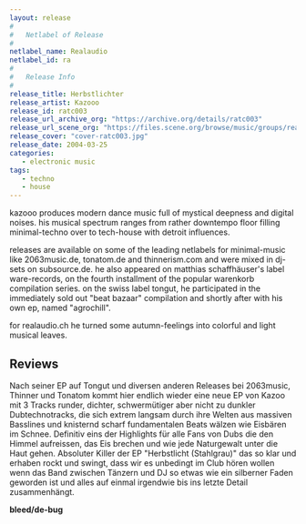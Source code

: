 ```yaml
---
layout: release
#
#   Netlabel of Release
#
netlabel_name: Realaudio
netlabel_id: ra
#
#   Release Info
#
release_title: Herbstlichter
release_artist: Kazooo
release_id: ratc003
release_url_archive_org: "https://archive.org/details/ratc003"
release_url_scene_org: "https://files.scene.org/browse/music/groups/realaudio/"
release_cover: "cover-ratc003.jpg"
release_date: 2004-03-25
categories:
   - electronic music
tags:
   - techno
   - house
---
```

kazooo produces modern dance music full of mystical deepness and digital noises. his musical spectrum ranges from rather downtempo floor filling minimal-techno over to tech-house with detroit influences.

releases are available on some of the leading netlabels for minimal-music like 2063music.de, tonatom.de and thinnerism.com and were mixed in dj-sets on subsource.de. he also appeared on matthias schaffhäuser's label ware-records, on the fourth installment of the popular warenkorb compilation series. on the swiss label tongut, he participated in the immediately sold out "beat bazaar" compilation and shortly after with his own ep, named "agrochill".

for realaudio.ch he turned some autumn-feelings into colorful and light musical leaves.



## Reviews

Nach seiner EP auf Tongut und diversen anderen Releases bei 2063music, Thinner und Tonatom kommt hier endlich wieder eine neue EP von Kazoo mit 3 Tracks runder, dichter, schwermütiger aber nicht zu dunkler Dubtechnotracks, die sich extrem langsam durch ihre Welten aus massiven Basslines und knisternd scharf fundamentalen Beats wälzen wie Eisbären im Schnee. Definitiv eins der Highlights für alle Fans von Dubs die den Himmel aufreissen, das Eis brechen und wie jede Naturgewalt unter die Haut gehen. Absoluter Killer der EP "Herbstlicht (Stahlgrau)" das so klar und erhaben rockt und swingt, dass wir es unbedingt im Club hören wollen wenn das Band zwischen Tänzern und DJ so etwas wie ein silberner Faden geworden ist und alles auf einmal irgendwie bis ins letzte Detail zusammenhängt.

**bleed/de-bug**